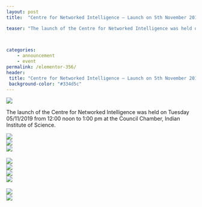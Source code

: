 ```yaml
---
layout: post
title:  "Centre for Networked Intelligence – Launch on 5th November 2019"

teaser: "The launch of the Centre for Networked Intelligence was held on Tuesday 05/11/2019 from 12:00 noon to 1:00 pm at the Council Chamber, Indian Institute of Science." 


 
categories:
    - announcement
    - event 
permalink: /elementor-356/
header:
 title: "Centre for Networked Intelligence – Launch on 5th November 2019"
 background-color: "#334d5c"
---
```

<img src="{{ site.url }}{{ site.baseurl }}/assets/img/posts/IMG_0304-1622x1080.jpg" class="img-fluid rounded">

The launch of the Centre for Networked Intelligence was held on Tuesday 05/11/2019 from 12:00 noon to 1:00 pm at the Council Chamber, Indian Institute of Science.


<div class="row">
    <div class="col">
        <img src="{{ site.url }}{{ site.baseurl }}/assets/img/posts/IMG_0299-1024x682.jpg" class="img-fluid rounded">
    </div>
    <div class="col">
        <img src="{{ site.url }}{{ site.baseurl }}/assets/img/posts/IMG_0279-1024x682.jpg" class="img-fluid rounded">
    </div>
    <div class="col">
        <img src="{{ site.url }}{{ site.baseurl }}/assets/img/posts/IMG_0280-1024x682.jpg" class="img-fluid rounded">
    </div>
</div>
<br>
<div class="row">
    <div class="col">
        <img src="{{ site.url }}{{ site.baseurl }}/assets/img/posts/IMG_0286-1024x682.jpg" class="img-fluid rounded">
    </div>
    <div class="col">
        <img src="{{ site.url }}{{ site.baseurl }}/assets/img/posts/IMG_0287-1024x682.jpg" class="img-fluid rounded">
    </div>
    <div class="col">
        <img src="{{ site.url }}{{ site.baseurl }}/assets/img/posts/IMG_0275-1024x682.jpg" class="img-fluid rounded">
    </div>
    <div class="col">
        <img src="{{ site.url }}{{ site.baseurl }}/assets/img/posts/IMG_0276-1024x682.jpg" class="img-fluid rounded">
    </div>
</div>
<br>
<div class="row">
    <div class="col">
        <img src="{{ site.url }}{{ site.baseurl }}/assets/img/posts/IMG_0280-1024x682.jpg" class="img-fluid rounded">
    </div>
    <div class="col">
        <img src="{{ site.url }}{{ site.baseurl }}/assets/img/posts/IMG_0291-1024x682.jpg" class="img-fluid rounded">
    </div>
    </div>